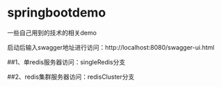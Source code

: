 # springbootdemo
一些自己用到的技术的相关demo

启动后输入swagger地址进行访问：http://localhost:8080/swagger-ui.html

##1、单redis服务器访问：singleRedis分支

##2、redis集群服务器访问：redisCluster分支

